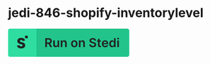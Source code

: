 # jedi-846-shopify-inventorylevel

[![Run on Stedi](./../RunOnStedi.svg)](https://terminal.stedi.com/mappings/import?mapping=https://raw.githubusercontent.com/Stedi/starter-kit/main/mappings-examples/jedi-846-shopify-inventorylevel/mapping.json&source_json=https://raw.githubusercontent.com/Stedi/starter-kit/main/mappings-examples/jedi-846-shopify-inventorylevel/jedi-846.json&target_json=https://raw.githubusercontent.com/Stedi/starter-kit/main/mappings-examples/jedi-846-shopify-inventorylevel/shopify-inventorylevel.json)